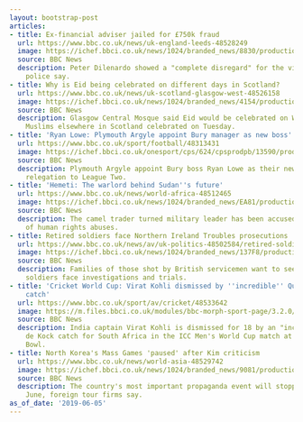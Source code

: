 ```yaml
---
layout: bootstrap-post
articles:
- title: Ex-financial adviser jailed for £750k fraud
  url: https://www.bbc.co.uk/news/uk-england-leeds-48528249
  image: https://ichef.bbci.co.uk/news/1024/branded_news/8830/production/_107246843_dilenardobacked.jpg
  source: BBC News
  description: Peter Dilenardo showed a "complete disregard" for the victims he defrauded,
    police say.
- title: Why is Eid being celebrated on different days in Scotland?
  url: https://www.bbc.co.uk/news/uk-scotland-glasgow-west-48526158
  image: https://ichef.bbci.co.uk/news/1024/branded_news/4154/production/_107242761_gettyimages-184347098.jpg
  source: BBC News
  description: Glasgow Central Mosque said Eid would be celebrated on Wednesday, while
    Muslims elsewhere in Scotland celebrated on Tuesday.
- title: 'Ryan Lowe: Plymouth Argyle appoint Bury manager as new boss'
  url: https://www.bbc.co.uk/sport/football/48313431
  image: https://ichef.bbci.co.uk/onesport/cps/624/cpsprodpb/13590/production/_97584297_breaking_news.png
  source: BBC News
  description: Plymouth Argyle appoint Bury boss Ryan Lowe as their new manager following
    relegation to League Two.
- title: 'Hemeti: The warlord behind Sudan''s future'
  url: https://www.bbc.co.uk/news/world-africa-48512465
  image: https://ichef.bbci.co.uk/news/1024/branded_news/EA81/production/_107233006_hemeti.jpg
  source: BBC News
  description: The camel trader turned military leader has been accused of a string
    of human rights abuses.
- title: Retired soldiers face Northern Ireland Troubles prosecutions
  url: https://www.bbc.co.uk/news/av/uk-politics-48502584/retired-soldiers-face-northern-ireland-troubles-prosecutions
  image: https://ichef.bbci.co.uk/news/1024/branded_news/137F8/production/_107246897_p07c9hy0.jpg
  source: BBC News
  description: Families of those shot by British servicemen want to see some retired
    soldiers face investigations and trials.
- title: 'Cricket World Cup: Virat Kohli dismissed by ''incredible'' Quinton de Kock
    catch'
  url: https://www.bbc.co.uk/sport/av/cricket/48533642
  image: https://m.files.bbci.co.uk/modules/bbc-morph-sport-page/3.2.0/images/bbc-sport-logo.png
  source: BBC News
  description: India captain Virat Kohli is dismissed for 18 by an "incredible" Quinton
    de Kock catch for South Africa in the ICC Men's World Cup match at the Hampshire
    Bowl.
- title: North Korea's Mass Games 'paused' after Kim criticism
  url: https://www.bbc.co.uk/news/world-asia-48529742
  image: https://ichef.bbci.co.uk/news/1024/branded_news/9081/production/_107239963_906f61fa-b7eb-4ed6-b7dc-76fa66aa61e1.jpg
  source: BBC News
  description: The country's most important propaganda event will stopped from 10
    June, foreign tour firms say.
as_of_date: '2019-06-05'
---
```


